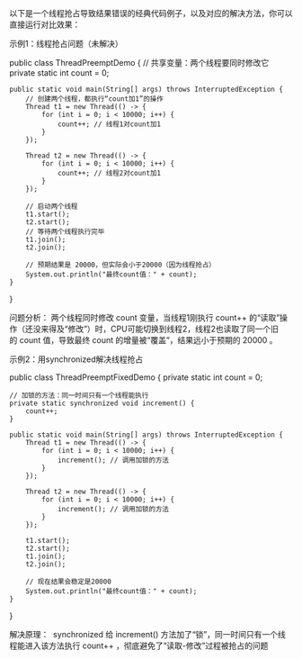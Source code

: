 以下是一个线程抢占导致结果错误的经典代码例子，以及对应的解决方法，你可以直接运行对比效果：
 
示例1：线程抢占问题（未解决）
 
public class ThreadPreemptDemo {
    // 共享变量：两个线程要同时修改它
    private static int count = 0;

    public static void main(String[] args) throws InterruptedException {
        // 创建两个线程，都执行“count加1”的操作
        Thread t1 = new Thread(() -> {
            for (int i = 0; i < 10000; i++) {
                count++; // 线程1对count加1
            }
        });

        Thread t2 = new Thread(() -> {
            for (int i = 0; i < 10000; i++) {
                count++; // 线程2对count加1
            }
        });

        // 启动两个线程
        t1.start();
        t2.start();
        // 等待两个线程执行完毕
        t1.join();
        t2.join();

        // 预期结果是 20000，但实际会小于20000（因为线程抢占）
        System.out.println("最终count值：" + count);
    }
}
 
 
问题分析：
两个线程同时修改 count 变量，当线程1刚执行 count++ 的“读取”操作（还没来得及“修改”）时，CPU可能切换到线程2，线程2也读取了同一个旧的 count 值，导致最终 count 的增量被“覆盖”，结果远小于预期的 20000 。
 
示例2：用synchronized解决线程抢占
 
public class ThreadPreemptFixedDemo {
    private static int count = 0;

    // 加锁的方法：同一时间只有一个线程能执行
    private static synchronized void increment() {
        count++;
    }

    public static void main(String[] args) throws InterruptedException {
        Thread t1 = new Thread(() -> {
            for (int i = 0; i < 10000; i++) {
                increment(); // 调用加锁的方法
            }
        });

        Thread t2 = new Thread(() -> {
            for (int i = 0; i < 10000; i++) {
                increment(); // 调用加锁的方法
            }
        });

        t1.start();
        t2.start();
        t1.join();
        t2.join();

        // 现在结果会稳定是20000
        System.out.println("最终count值：" + count);
    }
}
 
 
解决原理：
 synchronized 给 increment() 方法加了“锁”，同一时间只有一个线程能进入该方法执行 count++ ，彻底避免了“读取-修改”过程被抢占的问题